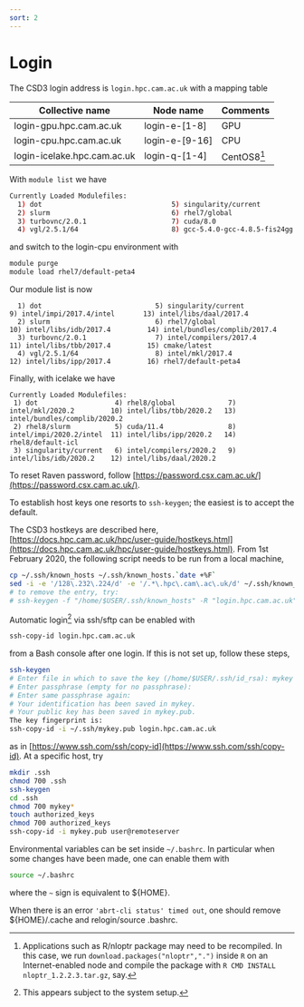 ```yaml
---
sort: 2
---
```


# Login

The CSD3 login address is `login.hpc.cam.ac.uk` with a mapping table

| Collective name             | Node name      | Comments    |
| --------------------------- | -------------- | ----------- |
| login-gpu.hpc.cam.ac.uk     | login-e-[1-8]  | GPU         |
| login-cpu.hpc.cam.ac.uk     | login-e-[9-16] | CPU         |
| login-icelake.hpc.cam.ac.uk | login-q-[1-4]  | CentOS8[^1] |

With `module list` we have

```bash
Currently Loaded Modulefiles:
  1) dot                                5) singularity/current                9) openmpi-1.10.7-gcc-5.4.0-jdc7f4f
  2) slurm                              6) rhel7/global                      10) cmake/latest
  3) turbovnc/2.0.1                     7) cuda/8.0                          11) rhel7/default-gpu
  4) vgl/2.5.1/64                       8) gcc-5.4.0-gcc-4.8.5-fis24gg
```

and switch to the login-cpu environment with

```bash
module purge
module load rhel7/default-peta4
```

Our module list is now

```
  1) dot                            5) singularity/current            9) intel/impi/2017.4/intel       13) intel/libs/daal/2017.4
  2) slurm                          6) rhel7/global                  10) intel/libs/idb/2017.4         14) intel/bundles/complib/2017.4
  3) turbovnc/2.0.1                 7) intel/compilers/2017.4        11) intel/libs/tbb/2017.4         15) cmake/latest
  4) vgl/2.5.1/64                   8) intel/mkl/2017.4              12) intel/libs/ipp/2017.4         16) rhel7/default-peta4
```

Finally, with icelake we have

```
Currently Loaded Modulefiles:
 1) dot                   4) rhel8/global             7) intel/mkl/2020.2         10) intel/libs/tbb/2020.2   13) intel/bundles/complib/2020.2
 2) rhel8/slurm           5) cuda/11.4                8) intel/impi/2020.2/intel  11) intel/libs/ipp/2020.2   14) rhel8/default-icl
 3) singularity/current   6) intel/compilers/2020.2   9) intel/libs/idb/2020.2    12) intel/libs/daal/2020.2
```

To reset Raven password, follow [https://password.csx.cam.ac.uk/](https://password.csx.cam.ac.uk/).

To establish host keys one resorts to `ssh-keygen`; the easiest is to accept the default.

The CSD3 hostkeys are described here, [https://docs.hpc.cam.ac.uk/hpc/user-guide/hostkeys.html](https://docs.hpc.cam.ac.uk/hpc/user-guide/hostkeys.html). From 1st February 2020, the following script needs to be run
from a local machine,

```bash
cp ~/.ssh/known_hosts ~/.ssh/known_hosts.`date +%F`
sed -i -e '/128\.232\.224/d' -e '/.*\.hpc\.cam\.ac\.uk/d' ~/.ssh/known_hosts
# to remove the entry, try:
# ssh-keygen -f "/home/$USER/.ssh/known_hosts" -R "login.hpc.cam.ac.uk"
```

Automatic login[^2] via ssh/sftp can be enabled with

```bash
ssh-copy-id login.hpc.cam.ac.uk
```

from a Bash console after one login. If this is not set up, follow these steps,

```bash
ssh-keygen
# Enter file in which to save the key (/home/$USER/.ssh/id_rsa): mykey
# Enter passphrase (empty for no passphrase):
# Enter same passphrase again:
# Your identification has been saved in mykey.
# Your public key has been saved in mykey.pub.
The key fingerprint is:
ssh-copy-id -i ~/.ssh/mykey.pub login.hpc.cam.ac.uk
```

as in [https://www.ssh.com/ssh/copy-id](https://www.ssh.com/ssh/copy-id). At a specific host, try

```bash
mkdir .ssh
chmod 700 .ssh
ssh-keygen
cd .ssh
chmod 700 mykey*
touch authorized_keys
chmod 700 authorized_keys
ssh-copy-id -i mykey.pub user@remoteserver
```

Environmental variables can be set inside `~/.bashrc`. In particular when some changes have been made, one can enable them with

```bash
source ~/.bashrc
```

where the `~` sign is equivalent to ${HOME}.

When there is an error `'abrt-cli status' timed out`, one should remove ${HOME}/.cache and relogin/source .bashrc.

[^1]: Applications such as R/nloptr package may need to be recompiled. In this case, we run `download.packages("nloptr",".")` inside `R` on an Internet-enabled node and compile the package with `R CMD INSTALL nloptr_1.2.2.3.tar.gz`, say.
[^2]: This appears subject to the system setup.
